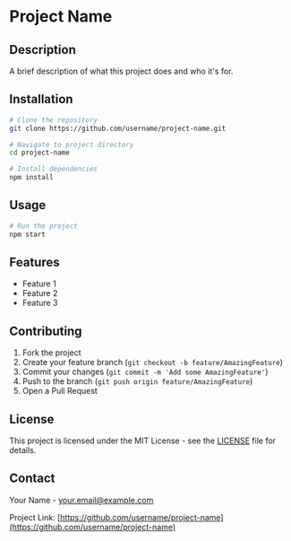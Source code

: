 # Project Name

## Description
A brief description of what this project does and who it's for.

## Installation
```bash
# Clone the repository
git clone https://github.com/username/project-name.git

# Navigate to project directory
cd project-name

# Install dependencies
npm install
```

## Usage
```bash
# Run the project
npm start
```

## Features
- Feature 1
- Feature 2
- Feature 3

## Contributing
1. Fork the project
2. Create your feature branch (`git checkout -b feature/AmazingFeature`)
3. Commit your changes (`git commit -m 'Add some AmazingFeature'`)
4. Push to the branch (`git push origin feature/AmazingFeature`)
5. Open a Pull Request

## License
This project is licensed under the MIT License - see the [LICENSE](LICENSE) file for details.

## Contact
Your Name - your.email@example.com

Project Link: [https://github.com/username/project-name](https://github.com/username/project-name)